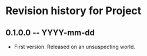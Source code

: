 # Revision history for Project

## 0.1.0.0 -- YYYY-mm-dd

* First version. Released on an unsuspecting world.
